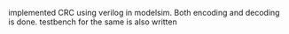  implemented CRC using verilog in modelsim. Both encoding and decoding is done. testbench for the same is also written
